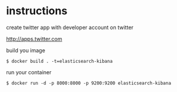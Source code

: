 # **instructions** 

create twitter app with developer account on twitter 

http://apps.twitter.com

build you image

`$ docker build . -t=elasticsearch-kibana
`

run your container

`$ docker run -d -p 8000:8000 -p 9200:9200 elasticsearch-kibana
`
